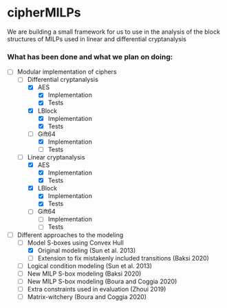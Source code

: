 # cipherMILPs
We are building a small framework for us to use in the analysis of the block structures of MILPs used in linear and differential cryptanalysis

### What has been done and what we plan on doing:
- [ ] Modular implementation of ciphers
  - [ ] Differential cryptanalysis
    - [x] AES
      - [x] Implementation
      - [x] Tests
    - [x] LBlock
      - [x] Implementation
      - [x] Tests
    - [ ] Gift64
      - [x] Implementation
      - [ ] Tests
  - [ ] Linear cryptanalysis
    - [x] AES
      - [x] Implementation
      - [x] Tests
    - [x] LBlock
      - [x] Implementation
      - [x] Tests
    - [ ] Gift64
      - [ ] Implementation
      - [ ] Tests

- [ ] Different approaches to the modeling
  - [ ] Model S-boxes using Convex Hull
    - [x] Original modeling (Sun et al. 2013)
    - [ ] Extension to fix mistakenly included transitions (Baksi 2020)
  - [ ] Logical condition modeling (Sun et al. 2013) 
  - [ ] New MILP S-box modeling (Baksi 2020)
  - [ ] New MILP S-box modeling (Boura and Coggia 2020)
  - [ ] Extra constraints used in evaluation (Zhoui 2019)
  - [ ] Matrix-witchery (Boura and Coggia 2020)
